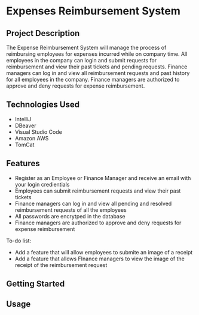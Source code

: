 # Expenses Reimbursement System
## Project Description
The Expense Reimbursement System will manage the process of reimbursing employees for expenses incurred while on company time. All employees in the company can login and submit requests for reimbursement and view their past tickets and pending requests. Finance managers can log in and view all reimbursement requests and past history for all employees in the company. Finance managers are authorized to approve and deny requests for expense reimbursement.
## Technologies Used
* IntelliJ
* DBeaver
* Visual Studio Code
* Amazon AWS
* TomCat
## Features
* Register as an Employee or Finance Manager and receive an email with your login credientials
* Employees can submit reimbursement requests and view their past tickets
* Finance managers can log in and view all pending and resolved reimbursement requests of all the employees
* All passwords are encrytped in the database
* Finance managers are authorized to approve and deny requests for expense reimbursement

To-do list:
* Add a feature that will allow employees to submite an image of a receipt
* Add a feature that allows FInance managers to view the image of the receipt of the reimbursement request

## Getting Started

## Usage


